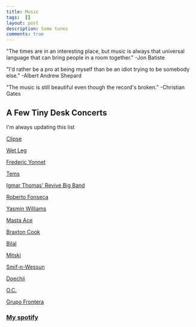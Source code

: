 ```yaml
---
title: Music
tags:  []
layout: post
description: Some tunes
comments: true
---
```

"The times are in an interesting place, but music is always that universal language that can bring people in a room together." -Jon Batiste

"I'd rather be a pro at being myself than be an idiot trying to be somebody else." -Albert Andrew Shepard

"The music is still beautiful even though the record's broken." -Christian Gates

## A Few Tiny Desk Concerts
I'm always updating this list

[Clipse](https://youtu.be/f7gIBB7jKc0?si=sfO_GQGbVR811LxV)

[Wet Leg](https://youtu.be/AzUHNjKMeV4?si=RE1ONeLZbZTIknXr)

[Frederic Yonnet](https://youtu.be/qMMO4xhe-xA?si=K19qcLlFK9fonH3q)

[Tems](https://youtu.be/YleSYAEYdrg?si=xn1HoGG371HykPci)

[Igmar Thomas' Revive Big Band](https://youtu.be/5X4z95Fqvf4?si=QDteEAxJvk-rPeeG)

[Roberto Fonseca](https://youtu.be/vdph2l0iw74?si=NVZhueJ418E54zHo)

[Yasmin Williams](https://youtu.be/E6-z-Gqd30Q?si=OhcvNHWmMUqeVxGp)

[Masta Ace](https://youtu.be/3CxvB0d5VF0?si=GzuYMI7xu1qjDsSB)

[Braxton Cook](https://youtu.be/l7OtKIZE7tE?si=EvPfHs2Qcc5cG0Fw)

[Bilal](https://youtu.be/pePbXflDyRM?si=FOBytPfKThdXE6Fm)

[Mitski](https://youtu.be/0lNFHD0lUAQ?si=nr26a_mn6EoLf3QO)

[Smif-n-Wessun](https://youtu.be/m_bOjWb0KeI?si=xxkjxQsg5156XHdx)

[Doechii](https://youtu.be/-91vymvIH0c?si=G3k5C14mHwLbYhYH)

[O.C.](https://youtu.be/05EW61wUoLU?si=BEYonbqk9yf4wnZm)

[Grupo Frontera](https://youtu.be/yi0PiY1i3XU?si=92rOuMxEIPSSmJuH)

### [My spotify](https://open.spotify.com/user/31dngrl4a5hijs6ksqcc34cblrea?si=d91750b1cc284105)
